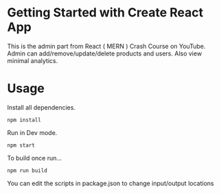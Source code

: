# Getting Started with Create React App

This is the admin part from React ( MERN ) Crash Course on YouTube.
Admin can add/remove/update/delete products and users. Also view minimal analytics.

# Usage

Install all dependencies.

```
npm install
```

Run in Dev mode.

```
npm start
```

To build once run...

```
npm run build
```

You can edit the scripts in package.json to change input/output locations
